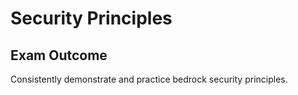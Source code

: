 # Security Principles

## Exam Outcome

Consistently demonstrate and practice bedrock security principles.